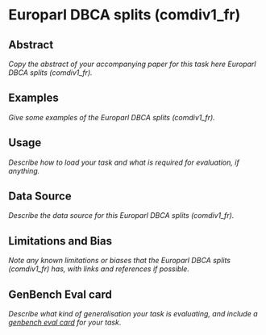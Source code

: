 # Europarl DBCA splits (comdiv1_fr)

## Abstract
*Copy the abstract of your accompanying paper for this task here Europarl DBCA splits (comdiv1_fr).*

## Examples
*Give some examples of the Europarl DBCA splits (comdiv1_fr).*

## Usage
*Describe how to load your task and what is required for evaluation, if anything.*

## Data Source
*Describe the data source for this Europarl DBCA splits (comdiv1_fr).*

## Limitations and Bias
*Note any known limitations or biases that the Europarl DBCA splits (comdiv1_fr) has, with links and references if possible.*

## GenBench Eval card
*Describe what kind of generalisation your task is evaluating, and include a [genbench eval card](https://genbench.org/eval_cards/) for your task*.
